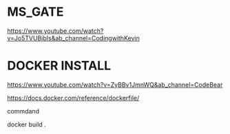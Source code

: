 # MS_GATE

https://www.youtube.com/watch?v=Jo5TVUBjbIs&ab_channel=CodingwithKevin



# DOCKER INSTALL

https://www.youtube.com/watch?v=ZyBBv1JmnWQ&ab_channel=CodeBear


https://docs.docker.com/reference/dockerfile/



commdand 



docker build .